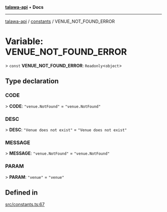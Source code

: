 [**talawa-api**](../../README.md) • **Docs**

***

[talawa-api](../../modules.md) / [constants](../README.md) / VENUE\_NOT\_FOUND\_ERROR

# Variable: VENUE\_NOT\_FOUND\_ERROR

\> `const` **VENUE\_NOT\_FOUND\_ERROR**: `Readonly`\<`object`\>

## Type declaration

### CODE

\> **CODE**: `"venue.NotFound"` = `"venue.NotFound"`

### DESC

\> **DESC**: `"Venue does not exist"` = `"Venue does not exist"`

### MESSAGE

\> **MESSAGE**: `"venue.NotFound"` = `"venue.NotFound"`

### PARAM

\> **PARAM**: `"venue"` = `"venue"`

## Defined in

[src/constants.ts:67](https://github.com/PalisadoesFoundation/talawa-api/blob/67d017fd9312183a6b2bae1b160bc814f56ab5c2/src/constants.ts#L67)
